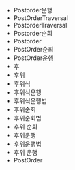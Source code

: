 - Postorder운행
- PostOrderTraversal
- PostorderTraversal
- Postorder순회
- Postorder
- PostOrder순회
- PostOrder운행
- 후
- 후위
- 후위식
- 후위식운행
- 후위식운행법
- 후위순회
- 후위순회법
- 후위 순회
- 후위운행
- 후위운행법
- 후위 운행
- PostOrder